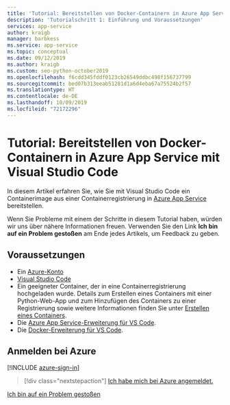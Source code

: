 ```yaml
---
title: 'Tutorial: Bereitstellen von Docker-Containern in Azure App Service mit Visual Studio Code'
description: 'Tutorialschritt 1: Einführung und Voraussetzungen'
services: app-service
author: kraigb
manager: barbkess
ms.service: app-service
ms.topic: conceptual
ms.date: 09/12/2019
ms.author: kraigb
ms.custom: seo-python-october2019
ms.openlocfilehash: f6cdd345fddf0123cb26549ddbc498f156737799
ms.sourcegitcommit: bed07b313eeab51281d1a6d4eba67a75524b2f57
ms.translationtype: HT
ms.contentlocale: de-DE
ms.lasthandoff: 10/09/2019
ms.locfileid: "72172296"
---
```

# <a name="tutorial-deploy-docker-containers-to-azure-app-service-with-visual-studio-code"></a>Tutorial: Bereitstellen von Docker-Containern in Azure App Service mit Visual Studio Code

In diesem Artikel erfahren Sie, wie Sie mit Visual Studio Code ein Containerimage aus einer Containerregistrierung in [Azure App Service](https://azure.microsoft.com/services/app-service/containers/) bereitstellen.

Wenn Sie Probleme mit einem der Schritte in diesem Tutorial haben, würden wir uns über nähere Informationen freuen. Verwenden Sie den Link **Ich bin auf ein Problem gestoßen** am Ende jedes Artikels, um Feedback zu geben.

## <a name="prerequisites"></a>Voraussetzungen

- Ein [Azure-Konto](https://azure.microsoft.com/free/?utm_source=campaign&utm_campaign=vscode-tutorial-docker-extension&mktingSource=vscode-tutorial-docker-extension)
- [Visual Studio Code](https://code.visualstudio.com/)
- Ein geeigneter Container, der in eine Containerregistrierung hochgeladen wurde. Details zum Erstellen eines Containers mit einer Python-Web-App und zum Hinzufügen des Containers zu einer Registrierung sowie weitere Informationen finden Sie unter [Erstellen eines Containers](https://code.visualstudio.com/docs/python/tutorial-create-containers).
- Die [Azure App Service-Erweiterung für VS Code](https://marketplace.visualstudio.com/items?itemName=ms-azuretools.vscode-azureappservice).
- Die [Docker-Erweiterung für VS Code](https://marketplace.visualstudio.com/items?itemName=ms-azuretools.vscode-docker).

## <a name="sign-in-to-azure"></a>Anmelden bei Azure

[!INCLUDE [azure-sign-in](includes/azure-sign-in.md)]

> [!div class="nextstepaction"]
> [Ich habe mich bei Azure angemeldet.](tutorial-deploy-containers-02.md)

[Ich bin auf ein Problem gestoßen](https://www.research.net/r/PWZWZ52?tutorial=vscode-appservice-containers&step=01-verify-prerequisites)

